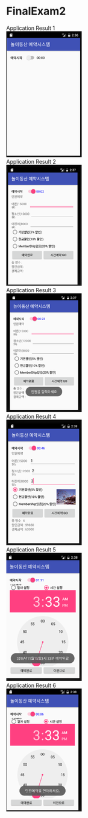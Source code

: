 # FinalExam2
Application Result 1<br>
<img src='https://github.com/7825dfg/FinalExam2/blob/master/app/pics/1.PNG?raw=true' width="200"><br>
Application Result 2<br>
<img src='https://github.com/7825dfg/FinalExam2/blob/master/app/pics/2.PNG?raw=true' width="200"><br>
Application Result 3<br>
<img src='https://github.com/7825dfg/FinalExam2/blob/master/app/pics/3.PNG?raw=true' width="200"><br>
Application Result 4<br>
<img src='https://github.com/7825dfg/FinalExam2/blob/master/app/pics/4.PNG?raw=true' width="200"><br>
Application Result 5<br>
<img src='https://github.com/7825dfg/FinalExam2/blob/master/app/pics/5.PNG?raw=true' width="200"><br>
Application Result 6<br> 
<img src='https://github.com/7825dfg/FinalExam2/blob/master/app/pics/6.PNG?raw=true' width="200"><br>
